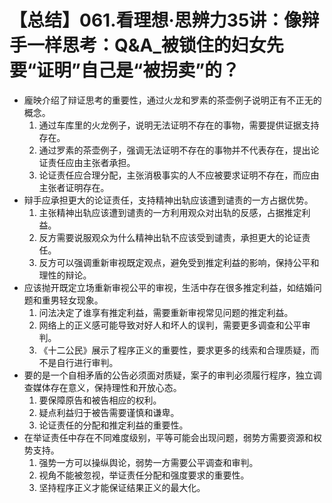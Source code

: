 # 【总结】061.看理想·思辨力35讲：像辩手一样思考：Q&A_被锁住的妇女先要“证明”自己是“被拐卖”的？

-   龐映介绍了辩证思考的重要性，通过火龙和罗素的茶壶例子说明正有不正无的概念。
    1.  通过车库里的火龙例子，说明无法证明不存在的事物，需要提供证据支持存在。
    2.  通过罗素的茶壶例子，强调无法证明不存在的事物并不代表存在，提出论证责任应由主张者承担。
    3.  论证责任应合理分配，主张消极事实的人不应被要求证明不存在，而应由主张者证明存在。
-   辩手应承担更大的论证责任，支持精神出轨应该遭到谴责的一方占据优势。
    1.  主张精神出轨应该遭到谴责的一方利用观众对出轨的反感，占据推定利益。
    2.  反方需要说服观众为什么精神出轨不应该受到谴责，承担更大的论证责任。
    3.  反方可以强调重新审视既定观点，避免受到推定利益的影响，保持公平和理性的辩论。
-   应该抛开既定立场重新审视公平的审视，生活中存在很多推定利益，如结婚问题和重男轻女现象。
    1.  问法决定了谁享有推定利益，需要重新审视常见问题的推定利益。
    2.  网络上的正义感可能导致对好人和坏人的误判，需要更多调查和公平审判。
    3.  《十二公民》展示了程序正义的重要性，要求更多的线索和合理质疑，而不是自行进行审判。
-   要的是一个自相矛盾的公告必须面对质疑，案子的审判必须履行程序，独立调查媒体存在意义，保持理性和开放心态。
    1.  要保障原告和被告相应的权利。
    2.  疑点利益归于被告需要谨慎和谦卑。
    3.  论证责任的分配和推定利益的重要性。
-   在举证责任中存在不同难度级别，平等可能会出现问题，弱势方需要资源和权势支持。
    1.  强势一方可以操纵舆论，弱势一方需要公平调查和审判。
    2.  视角不能被忽视，举证责任分配和强度要求的重要性。
    3.  坚持程序正义才能保证结果正义的最大化。